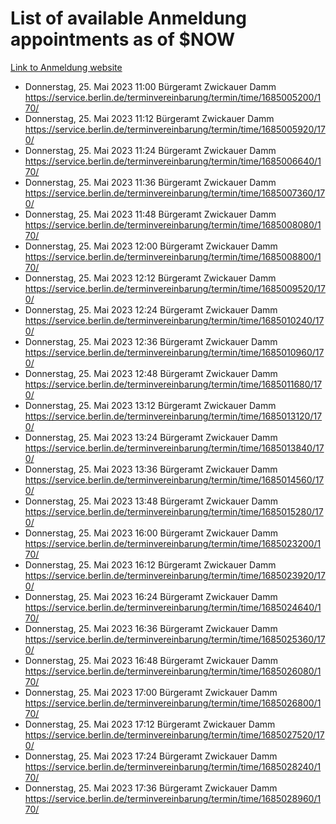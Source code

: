 # List of available Anmeldung appointments as of $NOW
[Link to Anmeldung website](https://service.berlin.de/terminvereinbarung/termin/tag.php?termin=1&anliegen[]=120686&dienstleisterlist=122210,122217,327316,122219,327312,122227,327314,122231,327346,122243,327348,122254,122252,329742,122260,329745,122262,329748,122271,327278,122273,327274,122277,327276,330436,122280,327294,122282,327290,122284,327292,122291,327270,122285,327266,122286,327264,122296,327268,150230,329760,122297,327286,122294,327284,122312,329763,122314,329775,122304,327330,122311,327334,122309,327332,317869,122281,327352,122279,329772,122283,122276,327324,122274,327326,122267,329766,122246,327318,122251,327320,122257,327322,122208,327298,122226,327300&herkunft=http%3A%2F%2Fservice.berlin.de%2Fdienstleistung%2F120686%2F)
- Donnerstag, 25. Mai 2023 11:00 Bürgeramt Zwickauer Damm https://service.berlin.de/terminvereinbarung/termin/time/1685005200/170/
- Donnerstag, 25. Mai 2023 11:12 Bürgeramt Zwickauer Damm https://service.berlin.de/terminvereinbarung/termin/time/1685005920/170/
- Donnerstag, 25. Mai 2023 11:24 Bürgeramt Zwickauer Damm https://service.berlin.de/terminvereinbarung/termin/time/1685006640/170/
- Donnerstag, 25. Mai 2023 11:36 Bürgeramt Zwickauer Damm https://service.berlin.de/terminvereinbarung/termin/time/1685007360/170/
- Donnerstag, 25. Mai 2023 11:48 Bürgeramt Zwickauer Damm https://service.berlin.de/terminvereinbarung/termin/time/1685008080/170/
- Donnerstag, 25. Mai 2023 12:00 Bürgeramt Zwickauer Damm https://service.berlin.de/terminvereinbarung/termin/time/1685008800/170/
- Donnerstag, 25. Mai 2023 12:12 Bürgeramt Zwickauer Damm https://service.berlin.de/terminvereinbarung/termin/time/1685009520/170/
- Donnerstag, 25. Mai 2023 12:24 Bürgeramt Zwickauer Damm https://service.berlin.de/terminvereinbarung/termin/time/1685010240/170/
- Donnerstag, 25. Mai 2023 12:36 Bürgeramt Zwickauer Damm https://service.berlin.de/terminvereinbarung/termin/time/1685010960/170/
- Donnerstag, 25. Mai 2023 12:48 Bürgeramt Zwickauer Damm https://service.berlin.de/terminvereinbarung/termin/time/1685011680/170/
- Donnerstag, 25. Mai 2023 13:12 Bürgeramt Zwickauer Damm https://service.berlin.de/terminvereinbarung/termin/time/1685013120/170/
- Donnerstag, 25. Mai 2023 13:24 Bürgeramt Zwickauer Damm https://service.berlin.de/terminvereinbarung/termin/time/1685013840/170/
- Donnerstag, 25. Mai 2023 13:36 Bürgeramt Zwickauer Damm https://service.berlin.de/terminvereinbarung/termin/time/1685014560/170/
- Donnerstag, 25. Mai 2023 13:48 Bürgeramt Zwickauer Damm https://service.berlin.de/terminvereinbarung/termin/time/1685015280/170/
- Donnerstag, 25. Mai 2023 16:00 Bürgeramt Zwickauer Damm https://service.berlin.de/terminvereinbarung/termin/time/1685023200/170/
- Donnerstag, 25. Mai 2023 16:12 Bürgeramt Zwickauer Damm https://service.berlin.de/terminvereinbarung/termin/time/1685023920/170/
- Donnerstag, 25. Mai 2023 16:24 Bürgeramt Zwickauer Damm https://service.berlin.de/terminvereinbarung/termin/time/1685024640/170/
- Donnerstag, 25. Mai 2023 16:36 Bürgeramt Zwickauer Damm https://service.berlin.de/terminvereinbarung/termin/time/1685025360/170/
- Donnerstag, 25. Mai 2023 16:48 Bürgeramt Zwickauer Damm https://service.berlin.de/terminvereinbarung/termin/time/1685026080/170/
- Donnerstag, 25. Mai 2023 17:00 Bürgeramt Zwickauer Damm https://service.berlin.de/terminvereinbarung/termin/time/1685026800/170/
- Donnerstag, 25. Mai 2023 17:12 Bürgeramt Zwickauer Damm https://service.berlin.de/terminvereinbarung/termin/time/1685027520/170/
- Donnerstag, 25. Mai 2023 17:24 Bürgeramt Zwickauer Damm https://service.berlin.de/terminvereinbarung/termin/time/1685028240/170/
- Donnerstag, 25. Mai 2023 17:36 Bürgeramt Zwickauer Damm https://service.berlin.de/terminvereinbarung/termin/time/1685028960/170/
